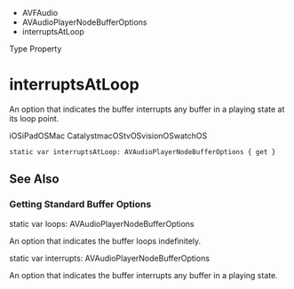 

- AVFAudio
- AVAudioPlayerNodeBufferOptions
-  interruptsAtLoop 

Type Property

# interruptsAtLoop

An option that indicates the buffer interrupts any buffer in a playing state at its loop point.

iOSiPadOSMac CatalystmacOStvOSvisionOSwatchOS

``` source
static var interruptsAtLoop: AVAudioPlayerNodeBufferOptions { get }
```

## See Also

### Getting Standard Buffer Options

static var loops: AVAudioPlayerNodeBufferOptions

An option that indicates the buffer loops indefinitely.

static var interrupts: AVAudioPlayerNodeBufferOptions

An option that indicates the buffer interrupts any buffer in a playing state.

